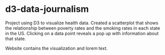 # d3-data-journalism

Project using D3 to visualize health data.  Created a scatterplot that shows the relationship between poverty rates and the smoking rates in each state in the US.  Clicking on a data point reveals a pop up with information about that state. 

Website contains the visualization and lorem text.  
